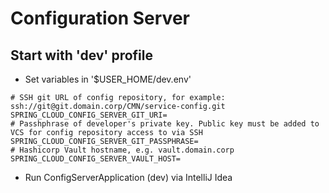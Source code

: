# Configuration Server

## Start with 'dev' profile

- Set variables in '$USER_HOME/dev.env'
```properties
# SSH git URL of config repository, for example: ssh://git@git.domain.corp/CMN/service-config.git
SPRING_CLOUD_CONFIG_SERVER_GIT_URI=
# Passhphrase of developer's private key. Public key must be added to VCS for config repository access to via SSH
SPRING_CLOUD_CONFIG_SERVER_GIT_PASSPHRASE=
# Hashicorp Vault hostname, e.g. vault.domain.corp
SPRING_CLOUD_CONFIG_SERVER_VAULT_HOST=
```
- Run ConfigServerApplication (dev) via IntelliJ Idea
